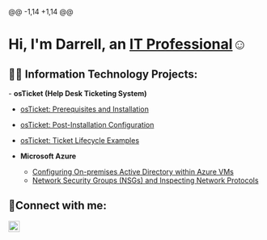 @@ -1,14 +1,14 @@
<h1>Hi, I'm Darrell, an <a href="https://linkedin.com/in/darrell-craw14">IT Professional</a>☺</h1>
<h2>👨‍💻 Information Technology Projects:</h2>
- <b>osTicket (Help Desk Ticketing System)</b>
 
 - [osTicket: Prerequisites and Installation](https://github.com/Dcraw14/OSTICKET-PREREQ)
 
 - [osTicket: Post-Installation Configuration](https://github.com/Dcraw14/osTicket-Post-Installation-Configuration)
 
 - [osTicket: Ticket Lifecycle Examples](https://github.com/Dcraw14/Ticket-Lifecycle)
 
 - <b>Microsoft Azure</b>
   - [Configuring On-premises Active Directory within Azure VMs](https://github.com/Dcraw14/configure-ad/blob/main/README.md)
   - [Network Security Groups (NSGs) and Inspecting Network Protocols](https://github.com/Dcraw14/azure-network-protocols/blob/main/README.md)
 
 <h2>🤳Connect with me:</h2>


[<img align="left" alt="Josh | LinkedIn" width="22px" src="https://cdn.jsdelivr.net/npm/simple-icons@v3/icons/linkedin.svg" />][linkedin]

[linkedin]: linkedin.com/in/darrell-craw14

